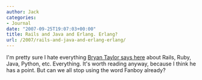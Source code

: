 ```yaml
---
author: Jack
categories:
- Journal
date: "2007-09-25T19:07:03+00:00"
title: Rails and Java and Erlang. Erlang?
url: /2007/rails-and-java-and-erlang-erlang/
---
```


I'm pretty sure I hate everything [Bryan Taylor says here][1] about Rails, Ruby, Java, Python, etc. Everything. It's worth reading anyway, because I think he has a point. But can we all stop using the word Fanboy already?

 [1]: http://blog.bwtaylor.com/2007/09/23/ruby_meet_erlang